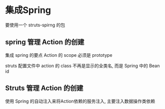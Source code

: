 # 集成Spring
要使用一个 struts-spirng 的包

## spring 管理 Action 的创建
集成 spring 的要点 Action 的 scope 必须是 prototype

struts 配置文件中 action 的 class 不再是显示的全类名, 而是 Spring 中的 Bean id

## Struts 管理 Action 的创建
使用 Spring 的自动注入来将Action依赖的服务注入, 主要注入数据操作类依赖
